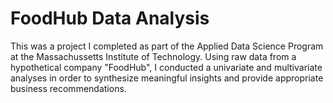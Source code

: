 # FoodHub Data Analysis
This was a project I completed as part of the Applied Data Science Program at the Massachussetts Institute of Technology. 
Using raw data from a hypothetical company "FoodHub", I conducted a univariate and multivariate analyses in order to synthesize meaningful insights and provide appropriate business recommendations. 
